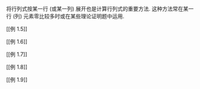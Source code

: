 
将行列式按某一行 (或某一列) 展开也是计算行列式的重要方法. 这种方法常在某一行 (列) 元素零比较多时或在某些理论证明题中运用.

[[例 1.5]]

[[例 1.6]]

[[例 1.7]]

[[例 1.8]]

[[例 1.9]]